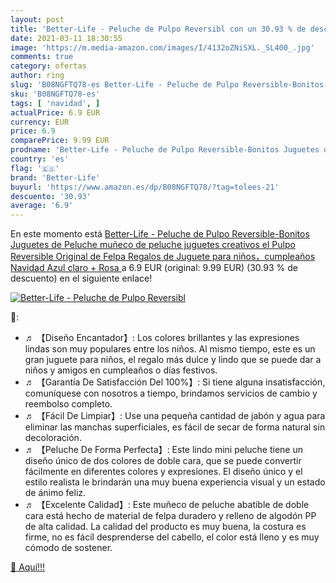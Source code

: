 ```yaml
---
layout: post
title: 'Better-Life - Peluche de Pulpo Reversibl con un 30.93 % de descuento'
date: 2021-03-11 18:30:55
image: 'https://m.media-amazon.com/images/I/4132oZNiSXL._SL400_.jpg'
comments: true
category: ofertas
author: ring
slug: 'B08NGFTQ78-es Better-Life - Peluche de Pulpo Reversible-Bonitos Juguetes...'
sku: 'B08NGFTQ78-es'
tags: [ 'navidad', ]
actualPrice: 6.9 EUR
currency: EUR
price: 6.9
comparePrice: 9.99 EUR
prodname: 'Better-Life - Peluche de Pulpo Reversible-Bonitos Juguetes de Peluche  muñeco de peluche juguetes creativos el Pulpo Reversible Original de Felpa Regalos de Juguete para niños，cumpleaños Navidad  Azul claro + Rosa '
country: 'es'
flag: '🇪🇸'
brand: 'Better-Life'
buyurl: 'https://www.amazon.es/dp/B08NGFTQ78/?tag=tolees-21'
descuento: '30.93'
average: '6.9'
---
```


En este momento está [Better-Life - Peluche de Pulpo Reversible-Bonitos Juguetes de Peluche  muñeco de peluche juguetes creativos el Pulpo Reversible Original de Felpa Regalos de Juguete para niños，cumpleaños Navidad  Azul claro + Rosa ](https://www.amazon.es/dp/B08NGFTQ78/?tag=tolees-21) a 6.9 EUR (original: 9.99 EUR) (30.93 %  de descuento) en el siguiente enlace!

[![Better-Life - Peluche de Pulpo Reversibl](https://m.media-amazon.com/images/I/4132oZNiSXL._SL400_.jpg)](https://www.amazon.es/dp/B08NGFTQ78/?tag=tolees-21)

🔎:

- ♬ 【Diseño Encantador】: Los colores brillantes y las expresiones lindas son muy populares entre los niños. Al mismo tiempo, este es un gran juguete para niños, el regalo más dulce y lindo que se puede dar a niños y amigos en cumpleaños o días festivos.
- ♬ 【Garantía De Satisfacción Del 100%】: Si tiene alguna insatisfacción, comuníquese con nosotros a tiempo, brindamos servicios de cambio y reembolso completo.
- ♬ 【Fácil De Limpiar】: Use una pequeña cantidad de jabón y agua para eliminar las manchas superficiales, es fácil de secar de forma natural sin decoloración.
- ♬ 【Peluche De Forma Perfecta】: Este lindo mini peluche tiene un diseño único de dos colores de doble cara, que se puede convertir fácilmente en diferentes colores y expresiones. El diseño único y el estilo realista le brindarán una muy buena experiencia visual y un estado de ánimo feliz.
- ♬ 【Excelente Calidad】: Este muñeco de peluche abatible de doble cara está hecho de material de felpa duradero y relleno de algodón PP de alta calidad. La calidad del producto es muy buena, la costura es firme, no es fácil desprenderse del cabello, el color está lleno y es muy cómodo de sostener.

[🛒 Aquí!!!](https://www.amazon.es/dp/B08NGFTQ78/?tag=tolees-21)
